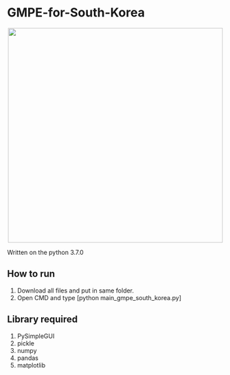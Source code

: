 # GMPE-for-South-Korea
<p align="center">
<img width="500" src="https://user-images.githubusercontent.com/54570998/137612521-fd2d4ac6-7c60-4843-b14a-3dbd0b2b685a.jpg">
</p>

Written on the python 3.7.0

## How to run
1. Download all files and put in same folder.
2. Open CMD and type [python main_gmpe_south_korea.py]

## Library required
1. PySimpleGUI
2. pickle 
3. numpy
4. pandas
5. matplotlib


